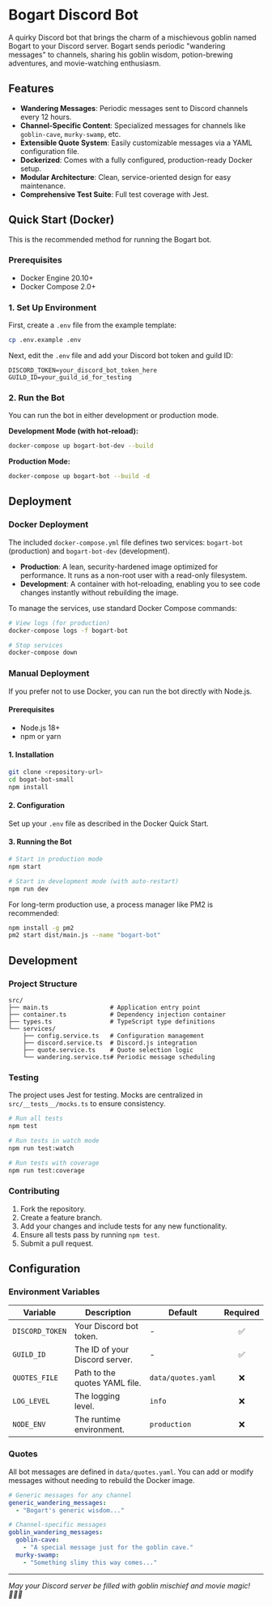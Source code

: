 # Bogart Discord Bot

A quirky Discord bot that brings the charm of a mischievous goblin named Bogart to your Discord server. Bogart sends periodic "wandering messages" to channels, sharing his goblin wisdom, potion-brewing adventures, and movie-watching enthusiasm.

## Features

-   **Wandering Messages**: Periodic messages sent to Discord channels every 12 hours.
-   **Channel-Specific Content**: Specialized messages for channels like `goblin-cave`, `murky-swamp`, etc.
-   **Extensible Quote System**: Easily customizable messages via a YAML configuration file.
-   **Dockerized**: Comes with a fully configured, production-ready Docker setup.
-   **Modular Architecture**: Clean, service-oriented design for easy maintenance.
-   **Comprehensive Test Suite**: Full test coverage with Jest.

## Quick Start (Docker)

This is the recommended method for running the Bogart bot.

### Prerequisites

-   Docker Engine 20.10+
-   Docker Compose 2.0+

### 1. Set Up Environment

First, create a `.env` file from the example template:

```bash
cp .env.example .env
```

Next, edit the `.env` file and add your Discord bot token and guild ID:

```
DISCORD_TOKEN=your_discord_bot_token_here
GUILD_ID=your_guild_id_for_testing
```

### 2. Run the Bot

You can run the bot in either development or production mode.

**Development Mode (with hot-reload):**

```bash
docker-compose up bogart-bot-dev --build
```

**Production Mode:**

```bash
docker-compose up bogart-bot --build -d
```

## Deployment

### Docker Deployment

The included `docker-compose.yml` file defines two services: `bogart-bot` (production) and `bogart-bot-dev` (development).

-   **Production**: A lean, security-hardened image optimized for performance. It runs as a non-root user with a read-only filesystem.
-   **Development**: A container with hot-reloading, enabling you to see code changes instantly without rebuilding the image.

To manage the services, use standard Docker Compose commands:

```bash
# View logs (for production)
docker-compose logs -f bogart-bot

# Stop services
docker-compose down
```

### Manual Deployment

If you prefer not to use Docker, you can run the bot directly with Node.js.

#### Prerequisites

-   Node.js 18+
-   npm or yarn

#### 1. Installation

```bash
git clone <repository-url>
cd bogat-bot-small
npm install
```

#### 2. Configuration

Set up your `.env` file as described in the Docker Quick Start.

#### 3. Running the Bot

```bash
# Start in production mode
npm start

# Start in development mode (with auto-restart)
npm run dev
```

For long-term production use, a process manager like PM2 is recommended:

```bash
npm install -g pm2
pm2 start dist/main.js --name "bogart-bot"
```

## Development

### Project Structure

```
src/
├── main.ts                 # Application entry point
├── container.ts            # Dependency injection container
├── types.ts                # TypeScript type definitions
└── services/
    ├── config.service.ts   # Configuration management
    ├── discord.service.ts  # Discord.js integration
    ├── quote.service.ts    # Quote selection logic
    └── wandering.service.ts# Periodic message scheduling
```

### Testing

The project uses Jest for testing. Mocks are centralized in `src/__tests__/mocks.ts` to ensure consistency.

```bash
# Run all tests
npm test

# Run tests in watch mode
npm run test:watch

# Run tests with coverage
npm run test:coverage
```

### Contributing

1.  Fork the repository.
2.  Create a feature branch.
3.  Add your changes and include tests for any new functionality.
4.  Ensure all tests pass by running `npm test`.
5.  Submit a pull request.

## Configuration

### Environment Variables

| Variable        | Description                      | Default           | Required |
| --------------- | -------------------------------- | ----------------- | :------: |
| `DISCORD_TOKEN` | Your Discord bot token.          | -                 |    ✅    |
| `GUILD_ID`      | The ID of your Discord server.   | -                 |    ✅    |
| `QUOTES_FILE`   | Path to the quotes YAML file.    | `data/quotes.yaml` |    ❌    |
| `LOG_LEVEL`     | The logging level.               | `info`            |    ❌    |
| `NODE_ENV`      | The runtime environment.         | `production`      |    ❌    |

### Quotes

All bot messages are defined in `data/quotes.yaml`. You can add or modify messages without needing to rebuild the Docker image.

```yaml
# Generic messages for any channel
generic_wandering_messages:
  - "Bogart's generic wisdom..."

# Channel-specific messages
goblin_wandering_messages:
  goblin-cave:
    - "A special message just for the goblin cave."
  murky-swamp:
    - "Something slimy this way comes..."
```

---

*May your Discord server be filled with goblin mischief and movie magic! 🧙‍♂️✨*